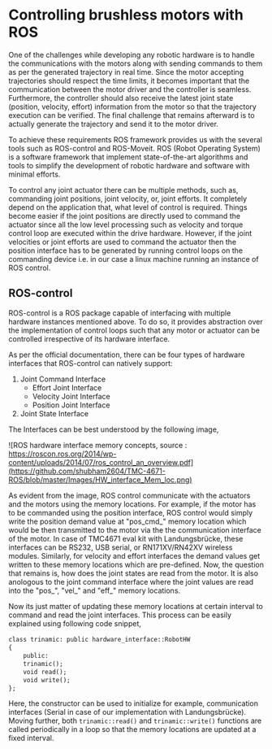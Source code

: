 # Controlling brushless motors with ROS

One of the challenges while developing any robotic hardware is to handle the communications with the motors along with sending commands to them as per the generated trajectory in real time. Since the motor accepting trajectories should respect the time limits, it becomes important that the communication between the motor driver and the controller is seamless. Furthermore, the controller should also receive the latest joint state (position, velocity, effort) information from the motor so that the trajectory execution can be verified. The final challenge that remains afterward is to actually generate the trajectory and send it to the motor driver. 

To achieve these requirements ROS framework provides us with the several tools such as ROS-control and ROS-Moveit. ROS (Robot Operating System) is a software framework that implement state-of-the-art algorithms and tools to simplify the development of robotic hardware and software with minimal efforts. 

To control any joint actuator there can be multiple methods, such as, commanding joint positions, joint velocity, or, joint efforts. It completely depend on the application that, what level of control is required. Things become easier if the joint positions are directly used to command the actuator since all the low level processing such as velocity and torque control loop are executed within the drive hardware. However, if the joint velocities or joint efforts are used to command the actuator then the position interface has to be generated by running control loops on the commanding device i.e. in our case a linux machine running an instance of ROS control.

## ROS-control
ROS-control is a  ROS package capable of interfacing with multiple hardware instances mentioned above. To do so, it provides abstraction over the implementation of control loops such that any motor or actuator can be controlled irrespective of its hardware interface. 

As per the official documentation, there can be four types of hardware interfaces that ROS-control can natively support:

 1.  Joint Command Interface
		-  Effort Joint Interface
		-  Velocity Joint Interface
		-  Position Joint Interface
 2. Joint State Interface

The Interfaces can be best understood by the following image,

![ROS hardware interface memory concepts, source : https://roscon.ros.org/2014/wp-content/uploads/2014/07/ros_control_an_overview.pdf](https://github.com/shubham2604/TMC-4671-ROS/blob/master/Images/HW_interface_Mem_loc.png)

As evident from the image, ROS control communicate with the actuators and the motors using the memory locations. For example, if the motor has to be commanded using the position interface, ROS control would simply write the position demand value at "pos_cmd_" memory location which would be then transmitted to the motor via the the communication interface of the motor. In case of TMC4671 eval kit with Landungsbrücke, these interfaces can be RS232, USB serial, or RN171XV/RN42XV wireless modules. Similarly, for velocity and effort interfaces the demand values get written to these memory locations which are pre-defined. Now, the question that remains is, how does the joint states are read from the motor. It is also anologous to the joint command interface where the joint values are read into the "pos_", "vel_" and "eff_" memory locations.

Now its just matter of updating these memory locations at certain interval to command and read the joint interfaces. This process can be easily explained using following code snippet,

    class trinamic: public hardware_interface::RobotHW
    {
	    public:
	    trinamic();
	    void read();
	    void write();
    };
Here, the constructor can be used to initialize for example, communication interfaces (Serial in case of our implementation with Landungsbrücke). Moving further, both `trinamic::read()` and `trinamic::write()` functions are called periodically in a loop so that the memory locations are updated at a fixed interval. 

